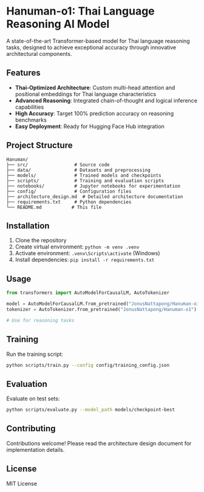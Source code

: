 # Hanuman-o1: Thai Language Reasoning AI Model

A state-of-the-art Transformer-based model for Thai language reasoning tasks, designed to achieve exceptional accuracy through innovative architectural components.

## Features

- **Thai-Optimized Architecture**: Custom multi-head attention and positional embeddings for Thai language characteristics
- **Advanced Reasoning**: Integrated chain-of-thought and logical inference capabilities
- **High Accuracy**: Target 100% prediction accuracy on reasoning benchmarks
- **Easy Deployment**: Ready for Hugging Face Hub integration

## Project Structure

```
Hanuman/
├── src/                 # Source code
├── data/                # Datasets and preprocessing
├── models/              # Trained models and checkpoints
├── scripts/             # Training and evaluation scripts
├── notebooks/           # Jupyter notebooks for experimentation
├── config/              # Configuration files
├── architecture_design.md  # Detailed architecture documentation
├── requirements.txt     # Python dependencies
└── README.md           # This file
```

## Installation

1. Clone the repository
2. Create virtual environment: `python -m venv .venv`
3. Activate environment: `.venv\Scripts\activate` (Windows)
4. Install dependencies: `pip install -r requirements.txt`

## Usage

```python
from transformers import AutoModelForCausalLM, AutoTokenizer

model = AutoModelForCausalLM.from_pretrained("JonusNattapong/Hanuman-o1")
tokenizer = AutoTokenizer.from_pretrained("JonusNattapong/Hanuman-o1")

# Use for reasoning tasks
```

## Training

Run the training script:

```bash
python scripts/train.py --config config/training_config.json
```

## Evaluation

Evaluate on test sets:

```bash
python scripts/evaluate.py --model_path models/checkpoint-best
```

## Contributing

Contributions welcome! Please read the architecture design document for implementation details.

## License

MIT License
